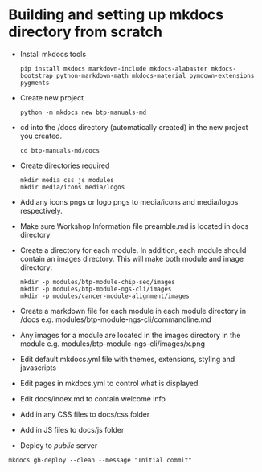 # Building and setting up mkdocs directory from scratch

* Install mkdocs tools  

  ```
  pip install mkdocs markdown-include mkdocs-alabaster mkdocs-bootstrap python-markdown-math mkdocs-material pymdown-extensions pygments
  ```

* Create new project

  ```
  python -m mkdocs new btp-manuals-md
  ```

* cd into the /docs directory (automatically created) in the new project you created.

  ```
  cd btp-manuals-md/docs
  ```

* Create directories required

  ```
  mkdir media css js modules
  mkdir media/icons media/logos
  ```

* Add any icons pngs or logo pngs to media/icons and  media/logos respectively.

* Make sure Workshop Information file preamble.md is located in docs directory

* Create a directory for each module. In addition, each module should contain an images directory. This will make both module and image directory:

  ```
  mkdir -p modules/btp-module-chip-seq/images
  mkdir -p modules/btp-module-ngs-cli/images
  mkdir -p modules/cancer-module-alignment/images
  ```

* Create a markdown file for each module in each module directory in /docs
  e.g. modules/btp-module-ngs-cli/commandline.md

* Any images for a module are located in the images directory in the module
  e.g. modules/btp-module-ngs-cli/images/x.png

* Edit default mkdocs.yml file with themes, extensions, styling and javascripts

* Edit pages in mkdocs.yml to control what is displayed.

* Edit docs/index.md to contain welcome info

* Add in any CSS files to docs/css folder

* Add in JS files to docs/js folder

* Deploy to *public* server

```
mkdocs gh-deploy --clean --message "Initial commit"
```
